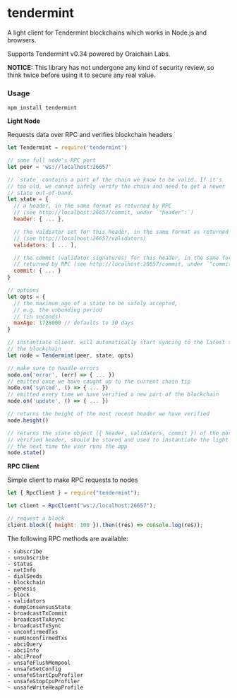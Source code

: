 # tendermint

A light client for Tendermint blockchains which works in Node.js and browsers.

Supports Tendermint v0.34 powered by Oraichain Labs.

**NOTICE:** This library has not undergone any kind of security review, so think twice before using it to secure any real value.

### Usage

```
npm install tendermint
```

**Light Node**

Requests data over RPC and verifies blockchain headers

```js
let Tendermint = require('tendermint')

// some full node's RPC port
let peer = 'ws://localhost:26657'

// `state` contains a part of the chain we know to be valid. If it's
// too old, we cannot safely verify the chain and need to get a newer
// state out-of-band.
let state = {
  // a header, in the same format as returned by RPC
  // (see http://localhost:26657/commit, under `"header":`)
  header: { ... },

  // the valdiator set for this header, in the same format as returned by RPC
  // (see http://localhost:26657/validators)
  validators: [ ... ],

  // the commit (validator signatures) for this header, in the same format as
  // returned by RPC (see http://localhost:26657/commit, under `"commit":`)
  commit: { ... }
}

// options
let opts = {
  // the maximum age of a state to be safely accepted,
  // e.g. the unbonding period
  // (in seconds)
  maxAge: 1728000 // defaults to 30 days
}

// instantiate client. will automatically start syncing to the latest state of
// the blockchain
let node = Tendermint(peer, state, opts)

// make sure to handle errors
node.on('error', (err) => { ... })
// emitted once we have caught up to the current chain tip
node.on('synced', () => { ... })
// emitted every time we have verified a new part of the blockchain
node.on('update', () => { ... })

// returns the height of the most recent header we have verified
node.height()

// returns the state object ({ header, validators, commit }) of the most recently
// verified header, should be stored and used to instantiate the light client
// the next time the user runs the app
node.state()
```

**RPC Client**

Simple client to make RPC requests to nodes

```js
let { RpcClient } = require("tendermint");

let client = RpcClient("ws://localhost:26657");

// request a block
client.block({ height: 100 }).then((res) => console.log(res));
```

The following RPC methods are available:

```
- subscribe
- unsubscribe
- status
- netInfo
- dialSeeds
- blockchain
- genesis
- block
- validators
- dumpConsensusState
- broadcastTxCommit
- broadcastTxAsync
- broadcastTxSync
- unconfirmedTxs
- numUnconfirmedTxs
- abciQuery
- abciInfo
- abciProof
- unsafeFlushMempool
- unsafeSetConfig
- unsafeStartCpuProfiler
- unsafeStopCpuProfiler
- unsafeWriteHeapProfile
```
